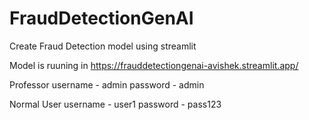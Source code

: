 # FraudDetectionGenAI
Create Fraud Detection model using streamlit 

Model is ruuning in https://frauddetectiongenai-avishek.streamlit.app/

Professor 
username - admin password - admin

Normal User
username - user1 password - pass123
